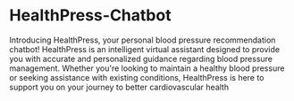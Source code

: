 # HealthPress-Chatbot
Introducing HealthPress, your personal blood pressure recommendation chatbot! HealthPress is an intelligent virtual assistant designed to provide you with accurate and personalized guidance regarding blood pressure management. Whether you're looking to maintain a healthy blood pressure or seeking assistance with existing conditions, HealthPress is here to support you on your journey to better cardiovascular health
